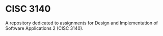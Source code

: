 # CISC 3140

A repository dedicated to assignments for Design and Implementation of Software Applications 2 (CISC 3140). 
